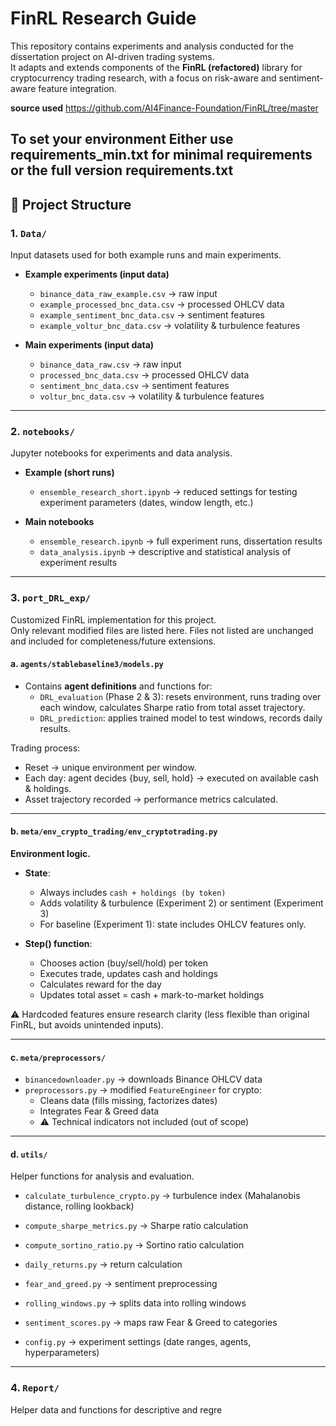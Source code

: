 # FinRL Research Guide

This repository contains experiments and analysis conducted for the dissertation project on AI-driven trading systems.  
It adapts and extends components of the **FinRL (refactored)** library for cryptocurrency trading research, with a focus on risk-aware and sentiment-aware feature integration.  

**source used**
https://github.com/AI4Finance-Foundation/FinRL/tree/master


**To set your environment**
Either use requirements_min.txt for minimal requirements or the full version requirements.txt 
---

## 📂 Project Structure

### 1. `Data/`
Input datasets used for both example runs and main experiments.

- **Example experiments (input data)**
  - `binance_data_raw_example.csv` → raw input
  - `example_processed_bnc_data.csv` → processed OHLCV data
  - `example_sentiment_bnc_data.csv` → sentiment features
  - `example_voltur_bnc_data.csv` → volatility & turbulence features  

- **Main experiments (input data)**
  - `binance_data_raw.csv` → raw input
  - `processed_bnc_data.csv` → processed OHLCV data
  - `sentiment_bnc_data.csv` → sentiment features
  - `voltur_bnc_data.csv` → volatility & turbulence features  

---

### 2. `notebooks/`  
Jupyter notebooks for experiments and data analysis.  

- **Example (short runs)**  
  - `ensemble_research_short.ipynb` → reduced settings for testing experiment parameters (dates, window length, etc.)  

- **Main notebooks**  
  - `ensemble_research.ipynb` → full experiment runs, dissertation results  
  - `data_analysis.ipynb` → descriptive and statistical analysis of experiment results  

---

### 3. `port_DRL_exp/`  
Customized FinRL implementation for this project.  
Only relevant modified files are listed here. Files not listed are unchanged and included for completeness/future extensions.  

#### a. `agents/stablebaseline3/models.py`
- Contains **agent definitions** and functions for:
  - `DRL_evaluation` (Phase 2 & 3): resets environment, runs trading over each window, calculates Sharpe ratio from total asset trajectory.  
  - `DRL_prediction`: applies trained model to test windows, records daily results.  

Trading process:  
- Reset → unique environment per window.  
- Each day: agent decides {buy, sell, hold} → executed on available cash & holdings.  
- Asset trajectory recorded → performance metrics calculated.  

---

#### b. `meta/env_crypto_trading/env_cryptotrading.py`
**Environment logic.**  

- **State**:  
  - Always includes `cash + holdings (by token)`  
  - Adds volatility & turbulence (Experiment 2) or sentiment (Experiment 3)  
  - For baseline (Experiment 1): state includes OHLCV features only.  

- **Step() function**:  
  - Chooses action (buy/sell/hold) per token  
  - Executes trade, updates cash and holdings  
  - Calculates reward for the day  
  - Updates total asset = cash + mark-to-market holdings  

⚠️ Hardcoded features ensure research clarity (less flexible than original FinRL, but avoids unintended inputs).  

---

#### c. `meta/preprocessors/`
- `binancedownloader.py` → downloads Binance OHLCV data  
- `preprocessors.py` → modified `FeatureEngineer` for crypto:  
  - Cleans data (fills missing, factorizes dates)  
  - Integrates Fear & Greed data  
  - ⚠️ Technical indicators not included (out of scope)  

---

#### d. `utils/`
Helper functions for analysis and evaluation.  

- `calculate_turbulence_crypto.py` → turbulence index (Mahalanobis distance, rolling lookback)  
- `compute_sharpe_metrics.py` → Sharpe ratio calculation  
- `compute_sortino_ratio.py` → Sortino ratio calculation  
- `daily_returns.py` → return calculation  
- `fear_and_greed.py` → sentiment preprocessing  
- `rolling_windows.py` → splits data into rolling windows  
- `sentiment_scores.py` → maps raw Fear & Greed to categories  

- `config.py` → experiment settings (date ranges, agents, hyperparameters)  

---

### 4. `Report/`  
Helper data and functions for descriptive and regre
